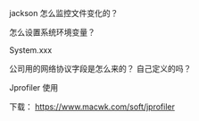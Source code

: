 jackson 怎么监控文件变化的？



怎么设置系统环境变量？

System.xxx



公司用的网络协议字段是怎么来的？ 自己定义的吗？



Jprofiler 使用

下载： https://www.macwk.com/soft/jprofiler